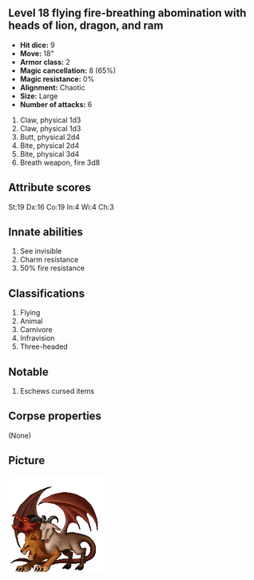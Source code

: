 ## Level 18 flying fire-breathing abomination with heads of lion, dragon, and ram
- **Hit dice:** 9
- **Move:** 18"
- **Armor class:** 2
- **Magic cancellation:** 8 (65%)
- **Magic resistance:** 0%
- **Alignment:** Chaotic
- **Size:** Large
- **Number of attacks:** 6
1. Claw, physical 1d3
2. Claw, physical 1d3
3. Butt, physical 2d4
4. Bite, physical 2d4
5. Bite, physical 3d4
6. Breath weapon, fire 3d8
## Attribute scores
St:19 Dx:16 Co:19 In:4 Wi:4 Ch:3
## Innate abilities
1. See invisible
2. Charm resistance
3. 50% fire resistance
## Classifications
1. Flying
2. Animal
3. Carnivore
4. Infravision
5. Three-headed
## Notable
1. Eschews cursed items
## Corpse properties
(None)
## Picture
![Chimera](https://github.com/hyvanmielenpelit/GnollHackTileSet/blob/main/Monsters/chimera/chimera.png)
